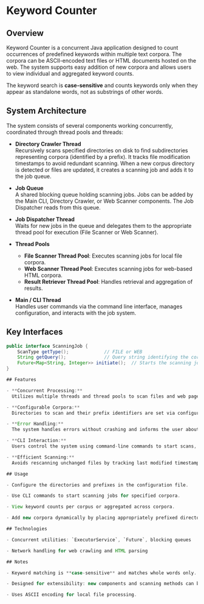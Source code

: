 # Keyword Counter

## Overview

Keyword Counter is a concurrent Java application designed to count occurrences of predefined keywords within multiple text corpora. The corpora can be ASCII-encoded text files or HTML documents hosted on the web. The system supports easy addition of new corpora and allows users to view individual and aggregated keyword counts.

The keyword search is **case-sensitive** and counts keywords only when they appear as standalone words, not as substrings of other words.

## System Architecture

The system consists of several components working concurrently, coordinated through thread pools and threads:

- **Directory Crawler Thread**  
  Recursively scans specified directories on disk to find subdirectories representing corpora (identified by a prefix). It tracks file modification timestamps to avoid redundant scanning. When a new corpus directory is detected or files are updated, it creates a scanning job and adds it to the job queue.

- **Job Queue**  
  A shared blocking queue holding scanning jobs. Jobs can be added by the Main CLI, Directory Crawler, or Web Scanner components. The Job Dispatcher reads from this queue.

- **Job Dispatcher Thread**  
  Waits for new jobs in the queue and delegates them to the appropriate thread pool for execution (File Scanner or Web Scanner).

- **Thread Pools**  
  - **File Scanner Thread Pool**: Executes scanning jobs for local file corpora.  
  - **Web Scanner Thread Pool**: Executes scanning jobs for web-based HTML corpora.  
  - **Result Retriever Thread Pool**: Handles retrieval and aggregation of results.

- **Main / CLI Thread**  
  Handles user commands via the command line interface, manages configuration, and interacts with the job system.

## Key Interfaces

```java
public interface ScanningJob {
    ScanType getType();             // FILE or WEB
    String getQuery();              // Query string identifying the corpus/job
    Future<Map<String, Integer>> initiate();  // Starts the scanning job asynchronously and returns a Future with results
}

## Features

- **Concurrent Processing:**  
  Utilizes multiple threads and thread pools to scan files and web pages in parallel for efficient keyword counting.

- **Configurable Corpora:**  
  Directories to scan and their prefix identifiers are set via configuration files.

- **Error Handling:**  
  The system handles errors without crashing and informs the user about issues.

- **CLI Interaction:**  
  Users control the system using command-line commands to start scans, add corpora, and view results.

- **Efficient Scanning:**  
  Avoids rescanning unchanged files by tracking last modified timestamps.

## Usage

- Configure the directories and prefixes in the configuration file.

- Use CLI commands to start scanning jobs for specified corpora.

- View keyword counts per corpus or aggregated across corpora.

- Add new corpora dynamically by placing appropriately prefixed directories in monitored paths.

## Technologies

- Concurrent utilities: `ExecutorService`, `Future`, blocking queues

- Network handling for web crawling and HTML parsing

## Notes

- Keyword matching is **case-sensitive** and matches whole words only.

- Designed for extensibility: new components and scanning methods can be integrated easily.

- Uses ASCII encoding for local file processing.

